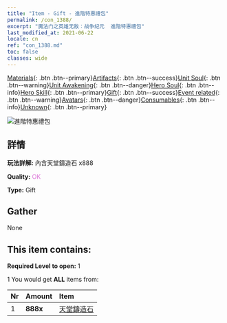 ```yaml
---
title: "Item - Gift - 進階特惠禮包"
permalink: /con_1388/
excerpt: "魔法门之英雄无敌：战争纪元  進階特惠禮包"
last_modified_at: 2021-06-22
locale: cn
ref: "con_1388.md"
toc: false
classes: wide
---
```

 [Materials](/ItemsCN/){: .btn .btn--primary}[Artifacts](/ItemsCN/Artifacts/){: .btn .btn--success}[Unit Soul](/ItemsCN/UnitSoul/){: .btn .btn--warning}[Unit Awakening](/ItemsCN/UnitAwakening/){: .btn .btn--danger}[Hero Soul](/ItemsCN/HeroSoul/){: .btn .btn--info}[Hero Skill](/ItemsCN/HeroSkill/){: .btn .btn--primary}[Gift](/ItemsCN/Gift/){: .btn .btn--success}[Event related](/ItemsCN/Events/){: .btn .btn--warning}[Avatars](/ItemsCN/Avatars/){: .btn .btn--danger}[Consumables](/ItemsCN/Consumables/){: .btn .btn--info}[Unknown](/ItemsCN/Unknown/){: .btn .btn--primary}

 ![進階特惠禮包](/images/t/i_907002.png)

## 詳情
 **玩法詳解:** 內含天堂鑄造石 x888

 **Quality:** <span style="color: #DA70D6">OK</span>

 **Type:** Gift

## Gather

  None

## This item contains:

 **Required Level to open:** 1

 1 You would get **ALL** items  from:

  | Nr | Amount |     Item    |
  |:---|:-------|:------------|
  | 1 |  **888x** | [天堂鑄造石](/cn/Items/art_188/) |  | 

